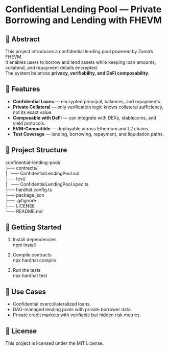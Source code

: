 # Confidential Lending Pool — Private Borrowing and Lending with FHEVM

## 📑 Abstract
This project introduces a confidential lending pool powered by Zama’s FHEVM.  
It enables users to borrow and lend assets while keeping loan amounts, collateral, and repayment details encrypted.  
The system balances **privacy, verifiability, and DeFi composability**.  

## 🔐 Features
- **Confidential Loans** — encrypted principal, balances, and repayments.  
- **Private Collateral** — only verification logic knows collateral sufficiency, not its exact value.  
- **Composable with DeFi** — can integrate with DEXs, stablecoins, and yield protocols.  
- **EVM-Compatible** — deployable across Ethereum and L2 chains.  
- **Test Coverage** — lending, borrowing, repayment, and liquidation paths.  

## 📂 Project Structure
confidential-lending-pool/  
├── contracts/  
│   └── ConfidentialLendingPool.sol  
├── test/  
│   └── ConfidentialLendingPool.spec.ts  
├── hardhat.config.ts  
├── package.json  
├── .gitignore  
├── LICENSE  
└── README.md  

## 🚀 Getting Started
1. Install dependencies  
   npm install  

2. Compile contracts  
   npx hardhat compile  

3. Run the tests  
   npx hardhat test  

## 🔮 Use Cases
- Confidential overcollateralized loans.  
- DAO-managed lending pools with private borrower data.  
- Private credit markets with verifiable but hidden risk metrics.  

## 📝 License
This project is licensed under the MIT License.
